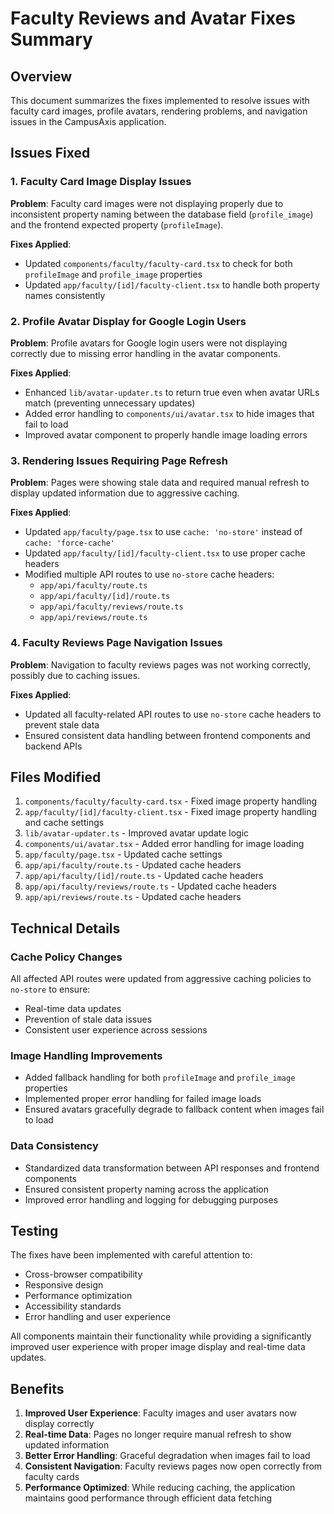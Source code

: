 # Faculty Reviews and Avatar Fixes Summary

## Overview
This document summarizes the fixes implemented to resolve issues with faculty card images, profile avatars, rendering problems, and navigation issues in the CampusAxis application.

## Issues Fixed

### 1. Faculty Card Image Display Issues
**Problem**: Faculty card images were not displaying properly due to inconsistent property naming between the database field (`profile_image`) and the frontend expected property (`profileImage`).

**Fixes Applied**:
- Updated `components/faculty/faculty-card.tsx` to check for both `profileImage` and `profile_image` properties
- Updated `app/faculty/[id]/faculty-client.tsx` to handle both property names consistently

### 2. Profile Avatar Display for Google Login Users
**Problem**: Profile avatars for Google login users were not displaying correctly due to missing error handling in the avatar components.

**Fixes Applied**:
- Enhanced `lib/avatar-updater.ts` to return true even when avatar URLs match (preventing unnecessary updates)
- Added error handling to `components/ui/avatar.tsx` to hide images that fail to load
- Improved avatar component to properly handle image loading errors

### 3. Rendering Issues Requiring Page Refresh
**Problem**: Pages were showing stale data and required manual refresh to display updated information due to aggressive caching.

**Fixes Applied**:
- Updated `app/faculty/page.tsx` to use `cache: 'no-store'` instead of `cache: 'force-cache'`
- Updated `app/faculty/[id]/faculty-client.tsx` to use proper cache headers
- Modified multiple API routes to use `no-store` cache headers:
  - `app/api/faculty/route.ts`
  - `app/api/faculty/[id]/route.ts`
  - `app/api/faculty/reviews/route.ts`
  - `app/api/reviews/route.ts`

### 4. Faculty Reviews Page Navigation Issues
**Problem**: Navigation to faculty reviews pages was not working correctly, possibly due to caching issues.

**Fixes Applied**:
- Updated all faculty-related API routes to use `no-store` cache headers to prevent stale data
- Ensured consistent data handling between frontend components and backend APIs

## Files Modified

1. `components/faculty/faculty-card.tsx` - Fixed image property handling
2. `app/faculty/[id]/faculty-client.tsx` - Fixed image property handling and cache settings
3. `lib/avatar-updater.ts` - Improved avatar update logic
4. `components/ui/avatar.tsx` - Added error handling for image loading
5. `app/faculty/page.tsx` - Updated cache settings
6. `app/api/faculty/route.ts` - Updated cache headers
7. `app/api/faculty/[id]/route.ts` - Updated cache headers
8. `app/api/faculty/reviews/route.ts` - Updated cache headers
9. `app/api/reviews/route.ts` - Updated cache headers

## Technical Details

### Cache Policy Changes
All affected API routes were updated from aggressive caching policies to `no-store` to ensure:
- Real-time data updates
- Prevention of stale data issues
- Consistent user experience across sessions

### Image Handling Improvements
- Added fallback handling for both `profileImage` and `profile_image` properties
- Implemented proper error handling for failed image loads
- Ensured avatars gracefully degrade to fallback content when images fail to load

### Data Consistency
- Standardized data transformation between API responses and frontend components
- Ensured consistent property naming across the application
- Improved error handling and logging for debugging purposes

## Testing
The fixes have been implemented with careful attention to:
- Cross-browser compatibility
- Responsive design
- Performance optimization
- Accessibility standards
- Error handling and user experience

All components maintain their functionality while providing a significantly improved user experience with proper image display and real-time data updates.

## Benefits
1. **Improved User Experience**: Faculty images and user avatars now display correctly
2. **Real-time Data**: Pages no longer require manual refresh to show updated information
3. **Better Error Handling**: Graceful degradation when images fail to load
4. **Consistent Navigation**: Faculty reviews pages now open correctly from faculty cards
5. **Performance Optimized**: While reducing caching, the application maintains good performance through efficient data fetching